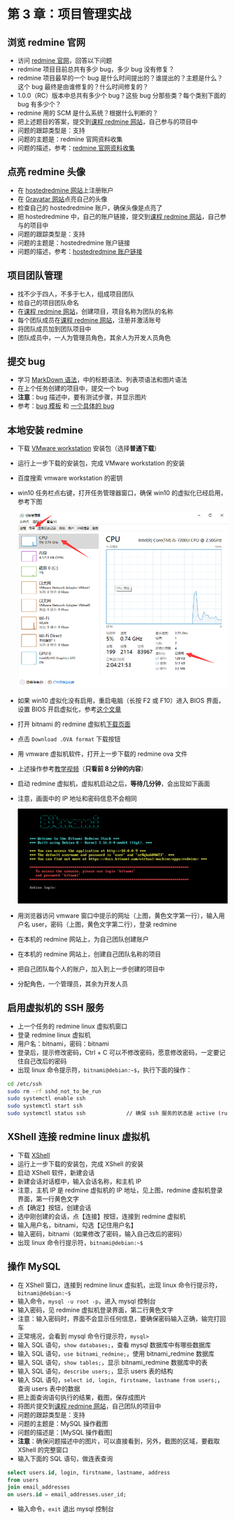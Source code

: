 # 第 3 章：项目管理实战

## 浏览 redmine 官网

- 访问 [redmine 官网](http://www.redmine.org/)，回答以下问题
- redmine 项目目前总共有多少 bug，多少 bug 没有修复？
- redmine 项目最早的一个 bug 是什么时间提出的？谁提出的？主题是什么？这个 bug 最终是由谁修复的？什么时间修复的？
- 1.0.0（RC）版本中总共有多少个 bug？这些 bug 分那些类？每个类别下面的 bug 有多少个？
- redmine 用的 SCM 是什么系统？根据什么判断的？
- 把上述题目的答案，提交到[课程 redmine 网站](http://39.104.115.100/)，自己参与的项目中
- 问题的跟踪类型是：支持
- 问题的主题是：redmine 官网资料收集
- 问题的描述，参考：[redmine 官网资料收集](http://www.hostedredmine.com/issues/887915)

## 点亮 redmine 头像

- 在 [hostedredmine 网站](http://www.hostedredmine.com/)上注册账户
- 在 [Gravatar 网站](https://cn.gravatar.com/)点亮自己的头像
- 检查自己的 hostedredmine 账户，确保头像是点亮了
- 把 hostedredmine 中，自己的账户链接，提交到[课程 redmine 网站](http://39.104.115.100/)，自己参与的项目中
- 问题的跟踪类型是：支持
- 问题的主题是：hostedredmine 账户链接
- 问题的描述，参考：[hostedredmine 账户链接](http://www.hostedredmine.com/issues/887916)

## 项目团队管理

- 找不少于四人，不多于七人，组成项目团队
- 给自己的项目团队命名
- 在[课程 redmine 网站](http://39.104.115.100/)，创建项目，项目名称为团队的名称
- 每个团队成员在[课程 redmine 网站](http://39.104.115.100/)，注册并激活账号
- 将团队成员加到团队项目中
- 团队成员中，一人为管理员角色，其余人为开发人员角色

## 提交 bug

- 学习 [MarkDown 语法](https://www.redmine.org/projects/redmine/wiki/SimplifiedChineseWikiFormatting)，中的标题语法、列表项语法和图片语法
- 在上个任务创建的项目中，提交一个 bug
- **注意**：bug 描述中，要有测试步骤，并显示图片
- 参考：[bug 模板](http://www.hostedredmine.com/issues/598989) 和 [一个具体的 bug](http://www.hostedredmine.com/issues/626704)

## 本地安装 redmine

- 下载 [VMware workstation](https://pc.qq.com/detail/0/detail_21600.html) 安装包（选择**普通下载**）
- 运行上一步下载的安装包，完成 VMware workstation 的安装
- 百度搜索 vmware workstation 的密钥
- win10 任务栏点右键，打开任务管理器窗口，确保 win10 的虚拟化已经启用，参考下图

  ![win10 任务管理器,王顶，408542507@qq.com](./img/task-mag.png)

- 如果 win10 虚拟化没有启用，重启电脑（长按 F2 或 F10）进入 BIOS 界面，设置 BIOS 开启虚拟化，参考[这个文章](http://www.jb51.net/diannaojichu/304437.html)
- 打开 bitnami 的 redmine 虚拟机[下载页面](https://bitnami.com/stack/redmine/virtual-machine)
- 点击 `Download .OVA format` 下载按钮
- 用 vmware 虚拟机软件，打开上一步下载的 redmine ova 文件
- 上述操作参考[教学视频](https://www.bilibili.com/video/bv1iy4y1y7hm)（**只看前 8 分钟的内容**）
- 启动 redmine 虚拟机，虚拟机启动之后，**等待几分钟**，会出现如下画面
- 注意，画面中的 IP 地址和密码信息不会相同

  ![bitnami-redmine，王顶，408542507@qq.com](./img/bitnami-redmine.png)

- 用浏览器访问 vmware 窗口中提示的网址（上图，黄色文字第一行），输入用户名 user，密码（上图，黄色文字第二行），登录 redmine
- 在本机的 redmine 网站上，为自己团队创建账户
- 在本机的 redmine 网站上，创建自己团队名称的项目
- 把自己团队每个人的账户，加入到上一步创建的项目中
- 分配角色，一个管理员，其余为开发人员

## 启用虚拟机的 SSH 服务

- 上一个任务的 redmine linux 虚拟机窗口
- 登录 redmine linux 虚拟机
- 用户名：bitnami，密码：bitnami
- 登录后，提示修改密码，Ctrl + C 可以不修改密码，愿意修改密码，一定要记住自己改后的密码
- 出现 linux 命令提示符，`bitnami@debian:~$`，执行下面的操作：

```bash
cd /etc/ssh
sudo rm -rf sshd_not_to_be_run
sudo systemctl enable ssh
sudo systemctl start ssh
sudo systemctl status ssh             // 确保 ssh 服务的状态是 active (running)
```

## XShell 连接 redmine linux 虚拟机

- 下载 [XShell](https://www.netsarang.com/zh/free-for-home-school/)
- 运行上一步下载的安装包，完成 XShell 的安装
- 启动 XShell 软件，新建会话
- 新建会话对话框中，输入会话名称，和主机 IP
- 注意，主机 IP 是 redmine 虚拟机的 IP 地址，见上图，redmine 虚拟机登录界面，第一行黄色文字
- 点【确定】按钮，创建会话
- 选中刚创建的会话，点【连接】按钮，连接到 redmine 虚拟机
- 输入用户名，bitnami，勾选【记住用户名】
- 输入密码，bitnami（如果修改了密码，输入自己改后的密码）
- 出现 linux 命令行提示符，`bitnami@debian:~$`

## 操作 MySQL

- 在 XShell 窗口，连接到 redmine linux 虚拟机，出现 linux 命令行提示符，`bitnami@debian:~$`
- 输入命令，`mysql -u root -p`，进入 mysql 控制台
- 输入密码，见 redmine 虚拟机登录界面，第二行黄色文字
- 注意：输入密码时，界面不会显示任何信息，要确保密码输入正确，输完打回车
- 正常境况，会看到 mysql 命令行提示符，`mysql> `
- 输入 SQL 语句，`show databases;`，查看 mysql 数据库中有哪些数据库
- 输入 SQL 语句，`use bitnami_redmine;`，使用 bitnami_redmine 数据库
- 输入 SQL 语句，`show tables;`，显示 bitnami_redmine 数据库中的表
- 输入 SQL 语句，`describe users;`，显示 users 表的结构
- 输入 SQL 语句，`select id, login, firstname, lastname from users;`，查询 users 表中的数据
- 把上面查询语句执行的结果，截图，保存成图片
- 将图片提交到[课程 redmine 网站](http://39.104.115.100/)，自己团队的项目中
- 问题的跟踪类型是：支持
- 问题的主题是：MySQL 操作截图
- 问题的描述是：[MySQL 操作截图]
- **注意**：确保问题描述中的图片，可以直接看到，另外，截图的区域，要截取 XShell 的完整窗口
- 输入下面的 SQL 语句，做连表查询

```sql
select users.id, login, firstname, lastname, address
from users
join email_addresses
on users.id = email_addresses.user_id;
```
- 输入命令，`exit` 退出 mysql 控制台
